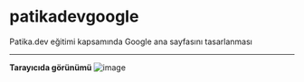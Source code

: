 # patikadevgoogle
Patika.dev eğitimi kapsamında  Google ana sayfasını tasarlanması

-------------------------------------
**Tarayıcıda görünümü**
![image](https://github.com/BilgeGeyik/patikadevgoogle/assets/106111456/013595cf-941c-4fb1-8770-2eb89d1765a9)
